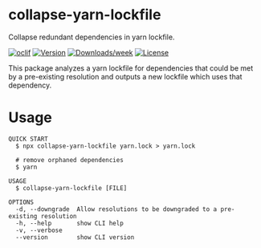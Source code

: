 collapse-yarn-lockfile
=================

Collapse redundant dependencies in yarn lockfile.

[![oclif](https://img.shields.io/badge/cli-oclif-brightgreen.svg)](https://oclif.io)
[![Version](https://img.shields.io/npm/v/collapse-yarn-lockfile.svg)](https://npmjs.org/package/collapse-yarn-lockfile)
[![Downloads/week](https://img.shields.io/npm/dw/collapse-yarn-lockfile.svg)](https://npmjs.org/package/collapse-yarn-lockfile)
[![License](https://img.shields.io/npm/l/collapse-yarn-lockfile.svg)](https://github.com/michaelbrewerdavis/collapse-yarn-lockfile/blob/master/package.json)

This package analyzes a yarn lockfile for dependencies that could be met by a pre-existing resolution and outputs
a new lockfile which uses that dependency.

# Usage
```sh-session
QUICK START
  $ npx collapse-yarn-lockfile yarn.lock > yarn.lock

  # remove orphaned dependencies
  $ yarn

USAGE
  $ collapse-yarn-lockfile [FILE]

OPTIONS
  -d, --downgrade  Allow resolutions to be downgraded to a pre-existing resolution
  -h, --help       show CLI help
  -v, --verbose
  --version        show CLI version
```
